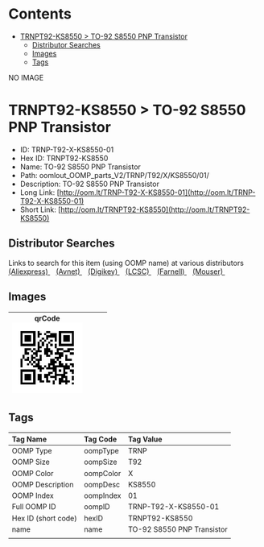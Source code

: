



Contents
========

* [TRNPT92-KS8550 > TO-92 S8550 PNP Transistor](#trnpt92-ks8550--to-92-s8550-pnp-transistor)
	* [Distributor Searches](#distributor-searches)
	* [Images](#images)
	* [Tags](#tags)
  
NO IMAGE  
# TRNPT92-KS8550 > TO-92 S8550 PNP Transistor

- ID: TRNP-T92-X-KS8550-01
- Hex ID: TRNPT92-KS8550
- Name: TO-92 S8550 PNP Transistor
- Path: oomlout_OOMP_parts_V2/TRNP/T92/X/KS8550/01/
- Description: TO-92 S8550 PNP Transistor
- Long Link: [http://oom.lt/TRNP-T92-X-KS8550-01](http://oom.lt/TRNP-T92-X-KS8550-01)
- Short Link: [http://oom.lt/TRNPT92-KS8550](http://oom.lt/TRNPT92-KS8550)

## Distributor Searches
  
Links to search for this item (using OOMP name) at various distributors  
[(Aliexpress) ](https://www.aliexpress.com/wholesale?SearchText=1117TO-92+S8550+PNP+Transistor)&nbsp;&nbsp;&nbsp;[(Avnet) ](https://www.avnet.com/shop/us/search/TO-92+S8550+PNP+Transistor)&nbsp;&nbsp;&nbsp;[(Digikey) ](https://www.digikey.co.uk/en/products/result?s=TO-92+S8550+PNP+Transistor)&nbsp;&nbsp;&nbsp;[(LCSC) ](https://www.lcsc.com/search?q=TO-92+S8550+PNP+Transistor)&nbsp;&nbsp;&nbsp;[(Farnell) ](https://uk.farnell.com/search?st=TO-92+S8550+PNP+Transistor)&nbsp;&nbsp;&nbsp;[(Mouser) ](https://www.mouser.com/c/?q=TO-92+S8550+PNP+Transistor)&nbsp;&nbsp;&nbsp;
## Images
  

|qrCode<br>[![](https://raw.githubusercontent.com/oomlout/oomlout_OOMP_parts_V2/main/TRNP/T92/X/KS8550/01/qrCode_140.png)](https://github.com/oomlout/oomlout_OOMP_parts_V2/tree/main/TRNP/T92/X/KS8550/01/qrCode.png)||||
| :---: | :---: | :---: | :---: |

## Tags
  

|Tag Name|Tag Code|Tag Value|
| :--- | :--- | :--- |
|OOMP Type|oompType|TRNP|
|OOMP Size|oompSize|T92|
|OOMP Color|oompColor|X|
|OOMP Description|oompDesc|KS8550|
|OOMP Index|oompIndex|01|
|Full OOMP ID|oompID|TRNP-T92-X-KS8550-01|
|Hex ID (short code)|hexID|TRNPT92-KS8550|
|name|name|TO-92 S8550 PNP Transistor|
||||
